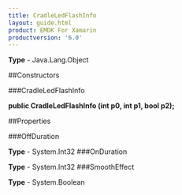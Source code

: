 ```yaml
---
title: CradleLedFlashInfo
layout: guide.html
product: EMDK For Xamarin 
productversion: '6.0' 
---
```


    

**Type** - Java.Lang.Object

##Constructors

###CradleLedFlashInfo

**public CradleLedFlashInfo (int p0, int p1, bool p2);**


        

##Properties

###OffDuration

        

**Type** - System.Int32
###OnDuration

        

**Type** - System.Int32
###SmoothEffect

        

**Type** - System.Boolean
